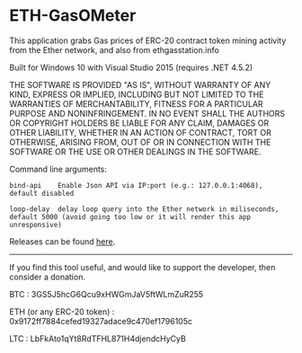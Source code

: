 # ETH-GasOMeter

This application grabs Gas prices of ERC-20 contract token mining activity from the Ether network, and also from ethgasstation.info

Built for Windows 10 with Visual Studio 2015 (requires .NET 4.5.2)

THE SOFTWARE IS PROVIDED "AS IS", WITHOUT WARRANTY OF ANY KIND, EXPRESS OR
IMPLIED, INCLUDING BUT NOT LIMITED TO THE WARRANTIES OF MERCHANTABILITY, FITNESS
FOR A PARTICULAR PURPOSE AND NONINFRINGEMENT. IN NO EVENT SHALL THE AUTHORS OR
COPYRIGHT HOLDERS BE LIABLE FOR ANY CLAIM, DAMAGES OR OTHER LIABILITY, WHETHER
IN AN ACTION OF CONTRACT, TORT OR OTHERWISE, ARISING FROM, OUT OF OR IN
CONNECTION WITH THE SOFTWARE OR THE USE OR OTHER DEALINGS IN THE SOFTWARE.

Command line arguments:

	bind-api	Enable Json API via IP:port (e.g.: 127.0.0.1:4068), default disabled
	
	loop-delay	delay loop query into the Ether network in miliseconds, default 5000 (avoid going too low or it will render this app unresponsive)

Releases can be found [here](https://github.com/lwYeo/ETH-GasOMeter/releases).

--------------------------------------------------------------------

If you find this tool useful, and would like to support the developer, then consider a donation.

BTC						:	3GS5J5hcG6Qcu9xHWGmJaV5ftWLmZuR255

ETH (or any ERC-20 token)	:	0x9172ff7884cefed19327adace9c470ef1796105c

LTC						:	LbFkAto1qYt8RdTFHL871H4djendcHyCyB

